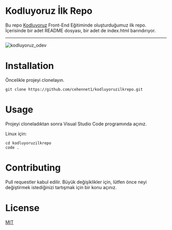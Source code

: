 # Kodluyoruz İlk Repo
 
Bu repo [Kodluyoruz](https://www.kodluyoruz.org/) Front-End Eğitiminde oluşturduğumuz ilk repo. İçerisinde bir adet README dosyası, bir adet de index.html barındırıyor.


--------------------------------------------------

![kodluyoruz_odev](https://user-images.githubusercontent.com/132218899/235477042-90b520f0-9e19-4f3c-a326-3fc54f5ff84a.png)


# Installation
 Öncelikle projeyi clonelayın. 
 
 ```
 git clone https://github.com/cehennet1/kodluyoruzilkrepo.git
 ```

 # Usage
Projeyi cloneladıktan sonra Visual Studio Code programında açınız.

Linux için:

```
cd kodluyoruzilkrepo
code .
```
# Contributing
Pull requestler kabul edilir. Büyük değişiklikler için, lütfen önce neyi değiştirmek istediğinizi tartışmak için bir konu açınız.

# License
[MIT](https://choosealicense.com/licenses/mit/)

